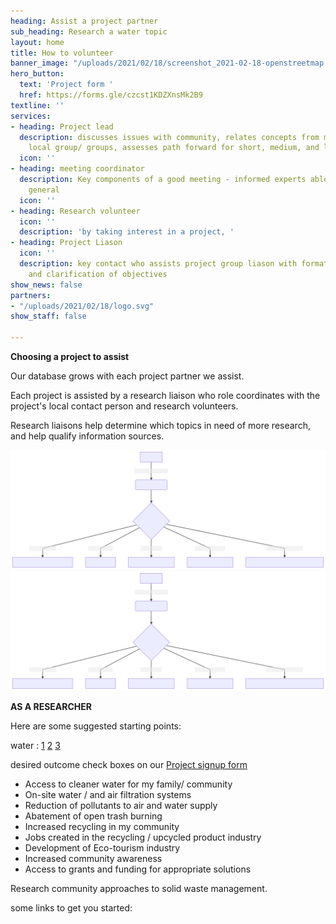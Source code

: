 ```yaml
---
heading: Assist a project partner
sub_heading: Research a water topic
layout: home
title: How to volunteer
banner_image: "/uploads/2021/02/18/screenshot_2021-02-18-openstreetmap.png"
hero_button:
  text: 'Project form '
  href: https://forms.gle/czcst1KDZXnsMk2B9
textline: ''
services:
- heading: Project lead
  description: discusses issues with community, relates concepts from meetings to
    local group/ groups, assesses path forward for short, medium, and long term goals.
  icon: ''
- heading: meeting coordinator
  description: Key components of a good meeting - informed experts able to discuss
    general
  icon: ''
- heading: Research volunteer
  icon: ''
  description: 'by taking interest in a project, '
- heading: Project Liason
  icon: ''
  description: key contact who assists project group liason with formation of goals
    and clarification of objectives
show_news: false
partners:
- "/uploads/2021/02/18/logo.svg"
show_staff: false

---
```

**Choosing a project to assist**

Our database grows with each project partner we assist.

Each project is assisted by a research liaison who role coordinates with the project's local contact person and research volunteers.

Research liaisons help determine which topics in need of more research, and help qualify information sources.

![](/uploads/2021/02/18/mermaid-diagram-20210218103414.svg)![](/uploads/2021/02/18/mermaid-diagram-20210218103414.svg)

**AS A RESEARCHER**

Here are some suggested starting points:

water : [1](https://en.wikipedia.org/wiki/Rainwater_harvesting "Rainwater harvesting") [2]() [3](https://www.unep.org/interactive/beat-plastic-pollution/ "UN Environment beat-plastic-pollution") 

desired outcome check boxes on our [Project signup form](https://forms.gle/QidAdD9nLVYWGgtv5 "Peacewater project form")

* Access to cleaner water for my family/ community
* On-site water / and air filtration systems
* Reduction of pollutants to air and water supply
* Abatement of open trash burning
* Increased recycling in my community
* Jobs created in the recycling / upcycled product industry
* Development of Eco-tourism industry
* Increased community awareness
* Access to grants and funding for appropriate solutions

Research community approaches to solid waste management.

some links to get you started: